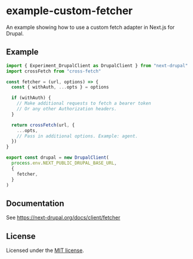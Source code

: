 # example-custom-fetcher

An example showing how to use a custom fetch adapter in Next.js for Drupal.

## Example

```ts
import { Experiment_DrupalClient as DrupalClient } from "next-drupal"
import crossFetch from "cross-fetch"

const fetcher = (url, options) => {
  const { withAuth, ...opts } = options

  if (withAuth) {
    // Make additional requests to fetch a bearer token
    // Or any other Authorization headers.
  }

  return crossFetch(url, {
    ...opts,
    // Pass in additional options. Example: agent.
  })
}

export const drupal = new DrupalClient(
  process.env.NEXT_PUBLIC_DRUPAL_BASE_URL,
  {
    fetcher,
  }
)
```

## Documentation

See https://next-drupal.org/docs/client/fetcher

## License

Licensed under the [MIT license](https://github.com/chapter-three/next-drupal/blob/master/LICENSE).
